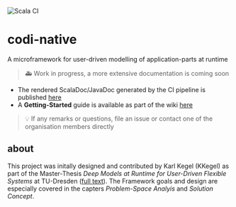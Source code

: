 ![Scala CI](https://github.com/modicio/codi-native/workflows/Scala%20CI/badge.svg)

# codi-native

A microframework for user-driven modelling of application-parts at runtime

> :ambulance: Work in progress, a more extensive documentation is coming soon

* The rendered ScalaDoc/JavaDoc generated by the CI pipeline is published [here](https://modicio.github.io/codi-native-docs/codi/index.html)
* A **Getting-Started** guide is available as part of the wiki [here](https://github.com/modicio/codi-native/wiki/Getting-Started)

>:bulb: If any remarks or questions, file an issue or contact one of the organisation members directly

## about

This project was initally designed and contributed by Karl Kegel (KKegel) as part of the Master-Thesis *Deep Models at Runtime for User-Driven Flexible Systems* at TU-Dresden ([full text](https://www.researchgate.net/publication/361725823_Deep_ModelsRuntime_for_User-Driven_Flexible_Systems)). The Framework goals and design are especially covered in the capters *Problem-Space Analyis* and *Solution Concept*. 
